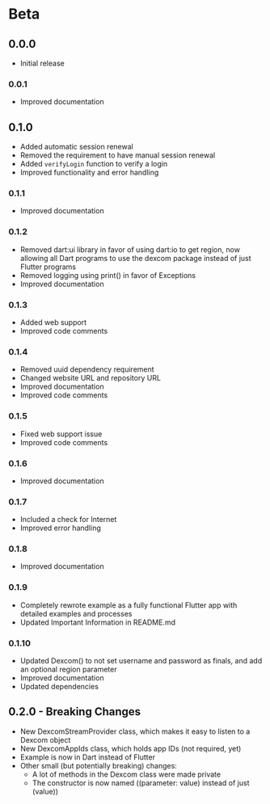 # Beta

## 0.0.0
- Initial release

### 0.0.1
- Improved documentation

## 0.1.0
- Added automatic session renewal
- Removed the requirement to have manual session renewal
- Added `verifyLogin` function to verify a login
- Improved functionality and error handling

### 0.1.1
- Improved documentation

### 0.1.2
- Removed dart:ui library in favor of using dart:io to get region, now allowing all Dart programs to use the dexcom package instead of just Flutter programs
- Removed logging using print() in favor of Exceptions
- Improved documentation

### 0.1.3
- Added web support
- Improved code comments

### 0.1.4
- Removed uuid dependency requirement
- Changed website URL and repository URL
- Improved documentation
- Improved code comments

### 0.1.5
- Fixed web support issue
- Improved code comments

### 0.1.6
- Improved documentation

### 0.1.7
- Included a check for Internet
- Improved error handling

### 0.1.8
- Improved documentation

### 0.1.9
- Completely rewrote example as a fully functional Flutter app with detailed examples and processes
- Updated Important Information in README.md

### 0.1.10
- Updated Dexcom() to not set username and password as finals, and add an optional region parameter
- Improved documentation
- Updated dependencies

## 0.2.0 - Breaking Changes
- New DexcomStreamProvider class, which makes it easy to listen to a Dexcom object
- New DexcomAppIds class, which holds app IDs (not required, yet)
- Example is now in Dart instead of Flutter
- Other small (but potentially breaking) changes:
    - A lot of methods in the Dexcom class were made private
    - The constructor is now named ((parameter: value) instead of just (value))